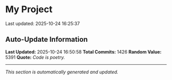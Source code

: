 # My Project


Last updated: 2025-10-24 16:25:37

























































































































































































































































































































































































































































































































































































































































































































































































































































































































































































































































































































































































































































































































































































































































































































































































































































































































































































































































































## Auto-Update Information

**Last Updated:** 2025-10-24 16:50:58
**Total Commits:** 1426
**Random Value:** 5391
**Quote:** _Code is poetry._

---
_This section is automatically generated and updated._